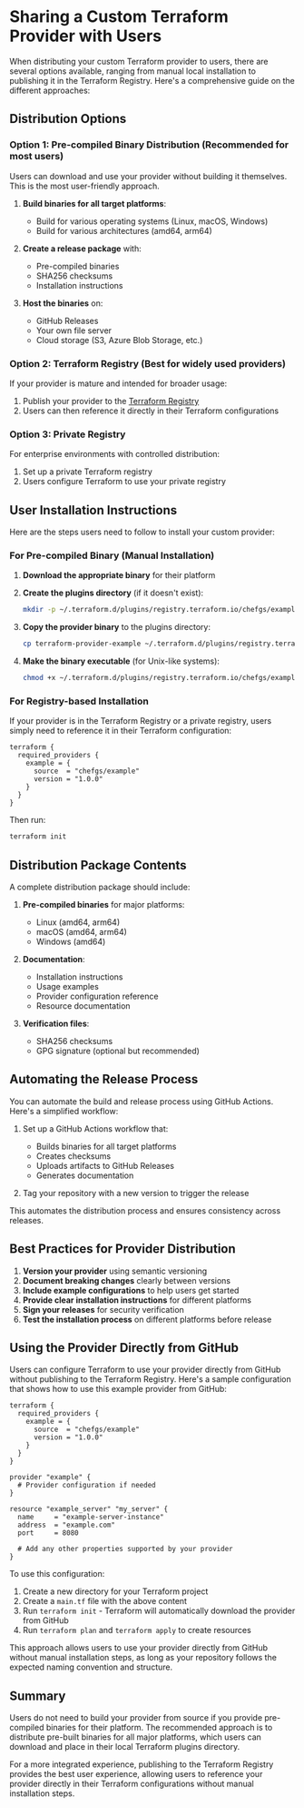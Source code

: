# Sharing a Custom Terraform Provider with Users

When distributing your custom Terraform provider to users, there are several options available, ranging from manual local installation to publishing it in the Terraform Registry. Here's a comprehensive guide on the different approaches:

## Distribution Options

### Option 1: Pre-compiled Binary Distribution (Recommended for most users)

Users can download and use your provider without building it themselves. This is the most user-friendly approach.

1. **Build binaries for all target platforms**:
   - Build for various operating systems (Linux, macOS, Windows)
   - Build for various architectures (amd64, arm64)

2. **Create a release package** with:
   - Pre-compiled binaries
   - SHA256 checksums
   - Installation instructions

3. **Host the binaries** on:
   - GitHub Releases
   - Your own file server
   - Cloud storage (S3, Azure Blob Storage, etc.)

### Option 2: Terraform Registry (Best for widely used providers)

If your provider is mature and intended for broader usage:

1. Publish your provider to the [Terraform Registry](https://registry.terraform.io/)
2. Users can then reference it directly in their Terraform configurations

### Option 3: Private Registry

For enterprise environments with controlled distribution:

1. Set up a private Terraform registry
2. Users configure Terraform to use your private registry

## User Installation Instructions

Here are the steps users need to follow to install your custom provider:

### For Pre-compiled Binary (Manual Installation)

1. **Download the appropriate binary** for their platform
2. **Create the plugins directory** (if it doesn't exist):

   ```bash
   mkdir -p ~/.terraform.d/plugins/registry.terraform.io/chefgs/example/1.0.0/$(uname -s | tr '[:upper:]' '[:lower:]')_$(uname -m | sed 's/x86_64/amd64/')
   ```

3. **Copy the provider binary** to the plugins directory:

   ```bash
   cp terraform-provider-example ~/.terraform.d/plugins/registry.terraform.io/chefgs/example/1.0.0/$(uname -s | tr '[:upper:]' '[:lower:]')_$(uname -m | sed 's/x86_64/amd64/')
   ```

4. **Make the binary executable** (for Unix-like systems):

   ```bash
   chmod +x ~/.terraform.d/plugins/registry.terraform.io/chefgs/example/1.0.0/$(uname -s | tr '[:upper:]' '[:lower:]')_$(uname -m | sed 's/x86_64/amd64/')/terraform-provider-example
   ```

### For Registry-based Installation

If your provider is in the Terraform Registry or a private registry, users simply need to reference it in their Terraform configuration:

```hcl
terraform {
  required_providers {
    example = {
      source  = "chefgs/example"
      version = "1.0.0"
    }
  }
}
```

Then run:

```bash
terraform init
```

## Distribution Package Contents

A complete distribution package should include:

1. **Pre-compiled binaries** for major platforms:
   - Linux (amd64, arm64)
   - macOS (amd64, arm64)
   - Windows (amd64)

2. **Documentation**:
   - Installation instructions
   - Usage examples
   - Provider configuration reference
   - Resource documentation

3. **Verification files**:
   - SHA256 checksums
   - GPG signature (optional but recommended)

## Automating the Release Process

You can automate the build and release process using GitHub Actions. Here's a simplified workflow:

1. Set up a GitHub Actions workflow that:
   - Builds binaries for all target platforms
   - Creates checksums
   - Uploads artifacts to GitHub Releases
   - Generates documentation

2. Tag your repository with a new version to trigger the release

This automates the distribution process and ensures consistency across releases.

## Best Practices for Provider Distribution

1. **Version your provider** using semantic versioning
2. **Document breaking changes** clearly between versions
3. **Include example configurations** to help users get started
4. **Provide clear installation instructions** for different platforms
5. **Sign your releases** for security verification
6. **Test the installation process** on different platforms before release

## Using the Provider Directly from GitHub

Users can configure Terraform to use your provider directly from GitHub without publishing to the Terraform Registry. Here's a sample configuration that shows how to use this example provider from GitHub:

```hcl
terraform {
  required_providers {
    example = {
      source  = "chefgs/example"
      version = "1.0.0"
    }
  }
}

provider "example" {
  # Provider configuration if needed
}

resource "example_server" "my_server" {
  name     = "example-server-instance"
  address  = "example.com"
  port     = 8080
  
  # Add any other properties supported by your provider
}
```

To use this configuration:

1. Create a new directory for your Terraform project
2. Create a `main.tf` file with the above content
3. Run `terraform init` - Terraform will automatically download the provider from GitHub
4. Run `terraform plan` and `terraform apply` to create resources

This approach allows users to use your provider directly from GitHub without manual installation steps, as long as your repository follows the expected naming convention and structure.

## Summary

Users do not need to build your provider from source if you provide pre-compiled binaries for their platform. The recommended approach is to distribute pre-built binaries for all major platforms, which users can download and place in their local Terraform plugins directory.

For a more integrated experience, publishing to the Terraform Registry provides the best user experience, allowing users to reference your provider directly in their Terraform configurations without manual installation steps.
